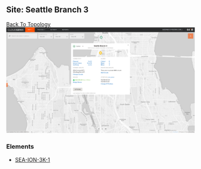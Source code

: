 ## Site: Seattle Branch 3
[Back To Topology](../README.md)
<img alt="Site Card" src="site-info.png" width="1110">

### Elements
<ul>
<li>
<A href="SEA-ION-3K-1/README.md">SEA-ION-3K-1</A>
</li>
</ul>
